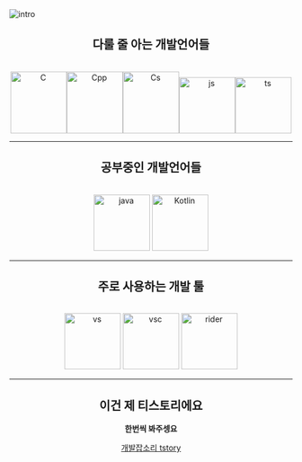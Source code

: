 <img alt="intro" src="https://capsule-render.vercel.app/api?type=waving&height=200&color=gradient&text=저는 심장훈입니다&fontAlignY=36&animation=fadeIn">

<br/>
<center>
   
## 다룰 줄 아는 개발언어들
<br/>
<img alt="C" src="https://upload.wikimedia.org/wikipedia/commons/1/19/C_Logo.png" height="110x" width="100px"><img alt="Cpp" src="https://upload.wikimedia.org/wikipedia/commons/thumb/1/18/ISO_C%2B%2B_Logo.svg/1822px-ISO_C%2B%2B_Logo.svg.png" height="110x" width="100px"><img alt="Cs" src="https://upload.wikimedia.org/wikipedia/commons/thumb/b/bd/Logo_C_sharp.svg/1200px-Logo_C_sharp.svg.png" height="110x" width="100px"><img alt="js" src="https://upload.wikimedia.org/wikipedia/commons/6/6a/JavaScript-logo.png" height="100x" width="100px"><img alt="ts" src="https://upload.wikimedia.org/wikipedia/commons/thumb/4/4c/Typescript_logo_2020.svg/768px-Typescript_logo_2020.svg.png" height="100x" width="100px">

   *****   
   
## 공부중인 개발언어들   
<br/>
<img alt="java" src="https://cdn.iconscout.com/icon/free/png-256/free-java-60-1174953.png?f=webp" height="100x" width="100px">
<img alt="Kotlin" src="https://cdn.worldvectorlogo.com/logos/kotlin-2.svg" height="100x" width="100px">
   
*****   
   
## 주로 사용하는 개발 툴   
<br/>
<img alt="vs" src="https://i.namu.wiki/i/9oRmigUE97GJmrGXu0PwIzbLTv1WeMXfllr6tsgJtarFa-YNq7o6UGlGyq5h1cCB4T1zFt8CQZWU_mJKHsCi1A.webp" height="100x" width="100px">
<img alt="vsc" src="https://cdn.worldvectorlogo.com/logos/visual-studio-code-1.svg" height="100x" width="100px">
<img alt="rider" src="https://seeklogo.com/images/J/jetbrains-rider-logo-BC2E5310DB-seeklogo.com.png" height="100x" width="100px">

   *****

   
## 이건 제 티스토리에요
**한번씩 봐주셍요**

[개발잡소리 tstory](https://dev-vcs.tistory.com)
</center>
